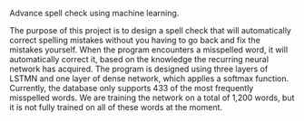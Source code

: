 Advance spell check using machine learning. 

The purpose of this project is to design a spell check that will automatically correct spelling mistakes without you having to go back and fix the mistakes yourself. When the program encounters a misspelled word, it will automatically correct it, based on the knowledge the recurring neural network has acquired. The program is designed using three layers of LSTMN and one layer of dense network, which applies a softmax function. 
Currently, the database only supports 433 of the most frequently misspelled words. We are training the network on a total of 1,200 words, but it is not fully trained on all of these words at the moment.

